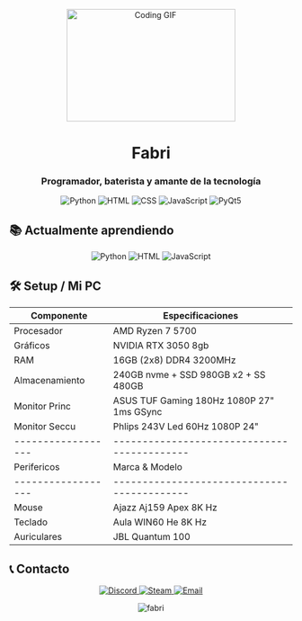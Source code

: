 <p align="center">
  <img src="https://media.giphy.com/media/qgQUggAC3Pfv687qPC/giphy.gif" alt="Coding GIF" width="300" height="200">
</p>

<h1 align="center">Fabri</h1>
<h3 align="center">Programador, baterista y amante de la tecnología</h3>

<p align="center">
  <img src="https://img.shields.io/badge/Python-3776AB?style=for-the-badge&logo=python&logoColor=white" alt="Python">
  <img src="https://img.shields.io/badge/HTML5-E34F26?style=for-the-badge&logo=html5&logoColor=white" alt="HTML">
  <img src="https://img.shields.io/badge/CSS3-1572B6?style=for-the-badge&logo=css3&logoColor=white" alt="CSS">
  <img src="https://img.shields.io/badge/JavaScript-F7DF1E?style=for-the-badge&logo=javascript&logoColor=black" alt="JavaScript">
  <img src="https://img.shields.io/badge/PyQt5-41CD52?style=for-the-badge&logo=qt&logoColor=white" alt="PyQt5">
</p>

## 📚 Actualmente aprendiendo

<p align="center">
  <img src="https://img.shields.io/badge/Python-3776AB?style=for-the-badge&logo=python&logoColor=white" alt="Python">
  <img src="https://img.shields.io/badge/HTML5-E34F26?style=for-the-badge&logo=html5&logoColor=white" alt="HTML">
  <img src="https://img.shields.io/badge/JavaScript-F7DF1E?style=for-the-badge&logo=javascript&logoColor=black" alt="JavaScript">
</p>

## 🛠️ Setup / Mi PC

| Componente       | Especificaciones                          |
|------------------|-------------------------------------------|
| Procesador       | AMD Ryzen 7 5700                          |
| Gráficos         | NVIDIA RTX 3050 8gb                       |
| RAM              | 16GB (2x8) DDR4 3200MHz                   |
| Almacenamiento   | 240GB nvme + SSD 980GB x2 + SS 480GB      |
| Monitor Princ    | ASUS TUF Gaming 180Hz 1080P 27" 1ms GSync |
| Monitor Seccu    | Phlips 243V Led 60Hz 1080P 24"            |
|------------------|-------------------------------------------|
| Perifericos      | Marca & Modelo                            |
|------------------|-------------------------------------------|
| Mouse            | Ajazz Aj159 Apex 8K Hz                    |
| Teclado          | Aula WIN60 He 8K Hz                       |
| Auriculares      | JBL Quantum 100                           |

## 📞 Contacto

<p align="center">
  <a href="https://discordapp.com/users/fabriz_o">
    <img src="https://img.shields.io/badge/Discord-7289DA?style=for-the-badge&logo=discord&logoColor=white" alt="Discord">
  </a>
  <a href="https://steamcommunity.com/id/FabriDev/">
    <img src="https://img.shields.io/badge/Steam-000000?style=for-the-badge&logo=steam&logoColor=white" alt="Steam">
  </a>
  <a href="mailto:fabri.devv@gmail.com">
    <img src="https://img.shields.io/badge/Email-D14836?style=for-the-badge&logo=gmail&logoColor=white" alt="Email">
  </a>
</p>

<p align="center">
  <img src="https://komarev.com/ghpvc/?username=fabri&label=Profile%20views&color=0e75b6&style=flat" alt="fabri" />
</p>
